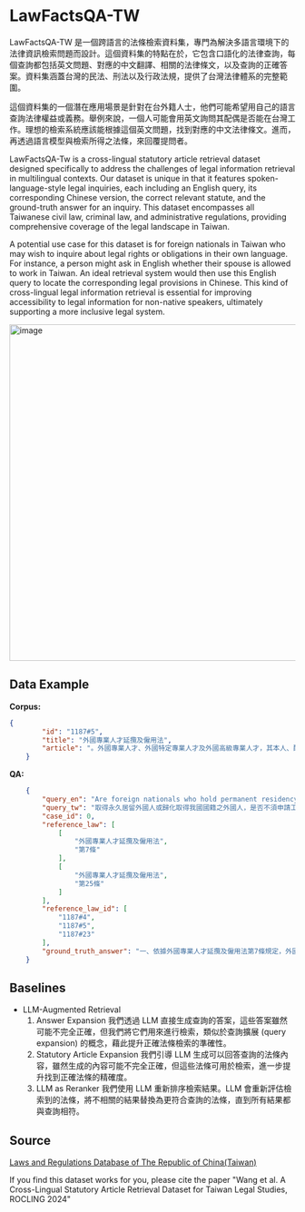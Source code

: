 # LawFactsQA-TW

LawFactsQA-TW 是一個跨語言的法條檢索資料集，專門為解決多語言環境下的法律資訊檢索問題而設計。這個資料集的特點在於，它包含口語化的法律查詢，每個查詢都包括英文問題、對應的中文翻譯、相關的法律條文，以及查詢的正確答案。資料集涵蓋台灣的民法、刑法以及行政法規，提供了台灣法律體系的完整範圍。

這個資料集的一個潛在應用場景是針對在台外籍人士，他們可能希望用自己的語言查詢法律權益或義務。舉例來說，一個人可能會用英文詢問其配偶是否能在台灣工作。理想的檢索系統應該能根據這個英文問題，找到對應的中文法律條文。進而，再透過語言模型與檢索所得之法條，來回覆提問者。

LawFactsQA-Tw is a cross-lingual statutory article retrieval dataset designed specifically to address the challenges of legal information retrieval in multilingual contexts. Our dataset is unique in that it features spoken-language-style legal inquiries, each including an English query, its corresponding Chinese version, the correct relevant statute, and the ground-truth answer for an inquiry. This dataset encompasses all Taiwanese civil law, criminal law, and administrative regulations, providing comprehensive coverage of the legal landscape in Taiwan.

A potential use case for this dataset is for foreign nationals in Taiwan who may wish to inquire about legal rights or obligations in their own language. For instance, a person might ask in English whether their spouse is allowed to work in Taiwan. An ideal retrieval system would then use this English query to locate the corresponding legal provisions in Chinese. This kind of cross-lingual legal information retrieval is essential for improving accessibility to legal information for non-native speakers, ultimately supporting a more inclusive legal system.

<img width="593" alt="image" src="https://github.com/user-attachments/assets/da30435d-e7d2-4e8b-9240-8a6c2d44fcf0">

## Data Example
**Corpus:**
```json
{
        "id": "1187#5",
        "title": "外國專業人才延攬及僱用法",
        "article": "。外國專業人才、外國特定專業人才及外國高級專業人才，其本人、配偶、未成年子女及因身心障礙無法自理生活之成年子女，經許可永久居留者，在我國從事工作，不須向勞動部或教育部申請許可。第8條雇主聘僱從事專業工作之外國特定專業人才，其聘僱許可期間最長為五年，期滿有繼續聘僱之需要者，得申請延期，每次最長為五年。前項外國特定專業人才經內政部移民署許可居留者，其外僑居留證之有效期間，自許可之翌日起算，最長為五年；期滿有繼續居留之必要者，得於居留期限屆滿前，向內政部移民署申請延期，每次最長為五年"
    }
```
**QA:**
```json
    {
        "query_en": "Are foreign nationals who hold permanent residency or have naturalized to obtain Taiwanese citizenship exempt from applying for a work permit?",
        "query_tw": "取得永久居留外國人或歸化取得我國國籍之外國人，是否不須申請工作許可？",
        "case_id": 0,
        "reference_law": [
            [
                "外國專業人才延攬及僱用法",
                "第7條"
            ],
            [
                "外國專業人才延攬及僱用法",
                "第25條"
            ]
        ],
        "reference_law_id": [
            "1187#4",
            "1187#5",
            "1187#23"
        ],
        "ground_truth_answer": "一、依據外國專業人才延攬及僱用法第7條規定，外國專業人才、外國特定專業人才及外國高級專業人才，其本人、配偶、未成年子女及因身心障礙無法自理生活之成年子女，經許可永久居留者，在我國從事工作，不須向勞動部或教育部申請許可。因前開法令為特別法，故符合前開條件者，無須按就業服務法第51條規定申請個人工作許可。二、依據外國專業人才延攬及僱用法第25條規定，經歸化取得我國國籍且兼具外國國籍而未在我國設有戶籍，並持外國護照或我國護照入國從事專業工作或尋職者，得免申請工作許可。因前開法令為特別法，故符合前開條件者，無須按就業服務法第79條規定辦理。"
    }
```

## Baselines
- LLM-Augmented Retrieval
  1. Answer Expansion 我們透過 LLM 直接生成查詢的答案，這些答案雖然可能不完全正確，但我們將它們用來進行檢索，類似於查詢擴展 (query expansion) 的概念，藉此提升正確法條檢索的準確性。
  2. Statutory Article Expansion 我們引導 LLM 生成可以回答查詢的法條內容，雖然生成的內容可能不完全正確，但這些法條可用於檢索，進一步提升找到正確法條的精確度。
  3. LLM as Reranker 我們使用 LLM 重新排序檢索結果。LLM 會重新評估檢索到的法條，將不相關的結果替換為更符合查詢的法條，直到所有結果都與查詢相符。


## Source
[Laws and Regulations Database of The Republic of China(Taiwan)](https://law.moj.gov.tw/ENG/Index.aspx)

If you find this dataset works for you, please cite the paper "Wang et al. A Cross-Lingual Statutory Article Retrieval Dataset for Taiwan Legal Studies, ROCLING 2024"
